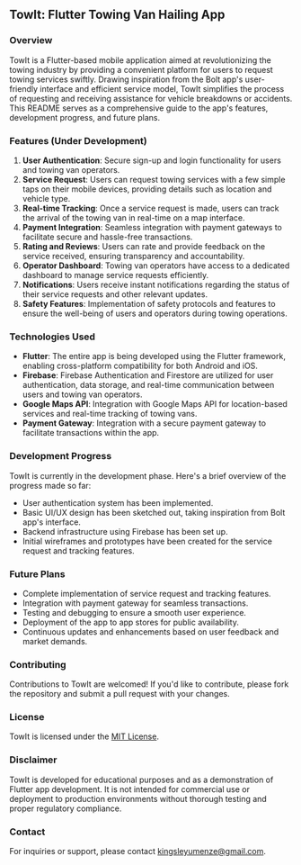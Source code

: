 ## TowIt: Flutter Towing Van Hailing App

### Overview
TowIt is a Flutter-based mobile application aimed at revolutionizing the towing industry by providing a convenient platform for users to request towing services swiftly. Drawing inspiration from the Bolt app's user-friendly interface and efficient service model, TowIt simplifies the process of requesting and receiving assistance for vehicle breakdowns or accidents. This README serves as a comprehensive guide to the app's features, development progress, and future plans.

### Features (Under Development)
1. **User Authentication**: Secure sign-up and login functionality for users and towing van operators.
2. **Service Request**: Users can request towing services with a few simple taps on their mobile devices, providing details such as location and vehicle type.
3. **Real-time Tracking**: Once a service request is made, users can track the arrival of the towing van in real-time on a map interface.
4. **Payment Integration**: Seamless integration with payment gateways to facilitate secure and hassle-free transactions.
5. **Rating and Reviews**: Users can rate and provide feedback on the service received, ensuring transparency and accountability.
6. **Operator Dashboard**: Towing van operators have access to a dedicated dashboard to manage service requests efficiently.
7. **Notifications**: Users receive instant notifications regarding the status of their service requests and other relevant updates.
8. **Safety Features**: Implementation of safety protocols and features to ensure the well-being of users and operators during towing operations.

### Technologies Used
- **Flutter**: The entire app is being developed using the Flutter framework, enabling cross-platform compatibility for both Android and iOS.
- **Firebase**: Firebase Authentication and Firestore are utilized for user authentication, data storage, and real-time communication between users and towing van operators.
- **Google Maps API**: Integration with Google Maps API for location-based services and real-time tracking of towing vans.
- **Payment Gateway**: Integration with a secure payment gateway to facilitate transactions within the app.

### Development Progress
TowIt is currently in the development phase. Here's a brief overview of the progress made so far:
- User authentication system has been implemented.
- Basic UI/UX design has been sketched out, taking inspiration from Bolt app's interface.
- Backend infrastructure using Firebase has been set up.
- Initial wireframes and prototypes have been created for the service request and tracking features.

### Future Plans
- Complete implementation of service request and tracking features.
- Integration with payment gateway for seamless transactions.
- Testing and debugging to ensure a smooth user experience.
- Deployment of the app to app stores for public availability.
- Continuous updates and enhancements based on user feedback and market demands.

### Contributing
Contributions to TowIt are welcomed! If you'd like to contribute, please fork the repository and submit a pull request with your changes.

### License
TowIt is licensed under the [MIT License](LICENSE).

### Disclaimer
TowIt is developed for educational purposes and as a demonstration of Flutter app development. It is not intended for commercial use or deployment to production environments without thorough testing and proper regulatory compliance.

### Contact
For inquiries or support, please contact kingsleyumenze@gmail.com.
